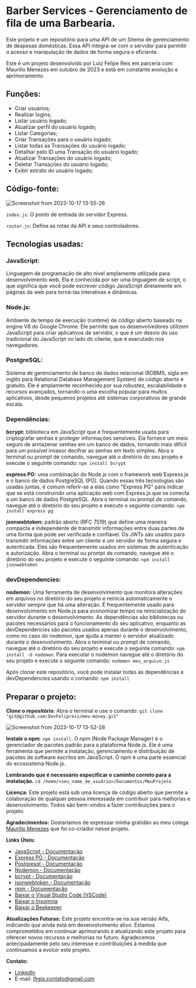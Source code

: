 # Barber Services - Gerenciamento de fila de uma Barbearia.

Este projeto é um repositório para uma API de um Sitema de gerenciamento de despesas domésticas. Essa API integra-se com o servidor para permitir o acesso e manipulação de dados de forma segura e eficiente.

Este é um projeto desenvolvido por Luiz Felipe Reis em parceria com Maurilio Menezes em outubro de 2023 e está em constante evolução e aprimoramento.

## Funções:
* Criar usuários;
* Realizar logins;
* Listar usuário logado;
* Atualizar perfil do usuário logado;
* Listar Categorias;
* Criar Transações para o usuário logado;
* Listar todas as Transações do usuário logado;
* Detalhar pelo ID uma Transação do usuário logado;
* Atualizar Transações do usuário logado;
* Deletar Transações do usuário logado;
* Exibir extrato do usuário logado;

## Código-fonte:

![Screenshot from 2023-10-17 13-55-26](https://github.com/DevFelipreis/meu-money/assets/134344282/40b24ab2-9470-44b7-9606-f163e15e1a71)



```index.js```: O ponto de entrada do servidor Express.

```router.js```: Define as rotas da API e seus controladores.

## Tecnologias usadas:

### JavaScript:
Linguagem de programação de alto nível amplamente utilizada para desenvolvimento web. Ela é conhecida por ser uma linguagem de script, o que significa que você pode escrever código JavaScript diretamente em páginas da web para torná-las interativas e dinâmicas.

### Node.js: 
Ambiente de tempo de execução (runtime) de código aberto baseado na engine V8 do Google Chrome. Ele permite que os desenvolvedores utilizem JavaScript para criar aplicativos de servidor, o que é um desvio do uso tradicional do JavaScript no lado do cliente, que é executado nos navegadores.

### PostgreSQL: 
Sistema de gerenciamento de banco de dados relacional (RDBMS, sigla em inglês para Relational Database Management System) de código aberto e gratuito. Ele é amplamente reconhecido por sua robustez, escalabilidade e recursos avançados, tornando-o uma escolha popular para muitos aplicativos, desde pequenos projetos até sistemas corporativos de grande escala.

### Dependências:
**bcrypt:** biblioteca em JavaScript que é frequentemente usada para criptografar senhas e proteger informações sensíveis. Ela fornece um meio seguro de armazenar senhas em um banco de dados, tornando mais difícil para um possível invasor decifrar as senhas em texto simples. 
Abra o terminal ou prompt de comando, navegue até o diretório do seu projeto e execute o seguinte comando: ```npm install bcrypt```

**express PG:** uma combinação do Node.js com o framework web Express.js e o banco de dados PostgreSQL (PG). Quando essas três tecnologias são usadas juntas, é comum referir-se a elas como "Express PG" para indicar que se está construindo uma aplicação web com Express.js que se conecta a um banco de dados PostgreSQL. 
Abra o terminal ou prompt de comando, navegue até o diretório do seu projeto e execute o seguinte comando: ```npm install express pg```

**jsonwebtoken:** padrão aberto (RFC 7519) que define uma maneira compacta e independente de transmitir informações entre duas partes de uma forma que pode ser verificada e confiável. Os JWTs são usados para transmitir informações entre um cliente e um servidor de forma segura e autenticada. Eles são frequentemente usados em sistemas de autenticação e autorização. 
Abra o terminal ou prompt de comando, navegue até o diretório do seu projeto e execute o seguinte comando: ```npm install jsonwebtoken```


### devDependencies:
**nodemon:** Uma ferramenta de desenvolvimento que monitora alterações em arquivos no diretório do seu projeto e reinicia automaticamente o servidor sempre que há uma alteração. É frequentemente usado para desenvolvimento em Node.js para economizar tempo na reinicialização do servidor durante o desenvolvimento.
As dependências são bibliotecas ou pacotes necessários para o funcionamento do seu aplicativo, enquanto as devDependencies são pacotes usados apenas durante o desenvolvimento, como no caso do nodemon, que ajuda a manter o servidor atualizado durante o desenvolvimento.
Abra o terminal ou prompt de comando, navegue até o diretório do seu projeto e execute o seguinte comando: ```npm install -D nodemon```. Para executar o nodemon navegue até o diretório do seu projeto e execute o seguinte comando: ```nodemon meu_arquivo.js```

Após clonar este repositório, você pode instalar todas as dependências e devDependencies usando o comando: ```npm install```

## Preparar o projeto:
**Clone o repositório**: Abra o terminal e use o comando: ```git clone "git@github.com:DevFelipreis/meu-money.git"```

![Screenshot from 2023-10-17 13-52-28](https://github.com/DevFelipreis/meu-money/assets/134344282/ae363f8d-065a-4d6f-a085-5262883f0ad0)


**Instale o npm**: ```npm install```. O npm (Node Package Manager) é o gerenciador de pacotes padrão para a plataforma Node.js. Ele é uma ferramenta que permite a instalação, gerenciamento e distribuição de pacotes de software escritos em JavaScript. O npm é uma parte essencial do ecossistema Node.js.

**Lembrando que é necessário especificar o caminho correto para a instalação.**
```cd /home/<seu_nome_de_usuário>/Documentos/MeuProjeto```

**Licença:** Este projeto está sob uma licença de código aberto que permite a colaboração de qualquer pessoa interessada em contribuir para melhorias e desenvolvimento. Todos são bem-vindos a fazer contribuições para o projeto.

**Agradecimentos:** Gostaríamos de expressar minha gratidão ao meu colega [Maurilio Menezes](https://github.com/MauriMenezes) que foi co-criador nesse
projeto.

**Links Úteis:**

- [JavaScript - Documentação](https://developer.mozilla.org/pt-BR/docs/Web/JavaScript)
- [Express PG - Documentação]( https://node-postgres.com/)
- [Postgresql - Documentação]( https://www.postgresql.org/docs/)
- [Nodemon - Documentação]( https://nodemon.io/)
- [bcrypt - Documentação]( https://www.npmjs.com/package/bcrypt)
- [jsonwebtoken - Documentação](https://www.npmjs.com/package/jsonwebtoken)
- [npm - Documentação](https://docs.npmjs.com/)
- [Baixar o Visual Studio Code (VSCode)](https://code.visualstudio.com/)
- [Baixar o Insomnia](https://insomnia.rest/)
- [Baixar o Beekeeper](https://github.com/beekeeper-studio/beekeeper-studio)

**Atualizações Futuras:** Este projeto encontra-se na sua versão Alfa, indicando que ainda está em desenvolvimento ativo. Estamos comprometidos em continuar aprimorando e atualizando este projeto para oferecer novos recursos e melhorias no futuro. Agradecemos antecipadamente pelo seu interesse e contribuições à medida que continuamos a evoluir este projeto.

**Contato:**
- [LinkedIn](https://www.linkedin.com/in/devlfreis/)
- E-mail: [lfreis.contato@gmail.com](mailto:lfreis.contato@gmail.com)  
